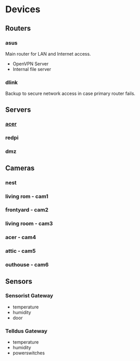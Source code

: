 # Devices

## Routers
### asus
Main router for LAN and Internet access.

- OpenVPN Server
- Internal file server

### dlink
Backup to secure network access in case primary router fails.

## Servers
### [acer](./servers#acer)

### redpi

### dmz

## Cameras

### nest
### living rom - cam1
### frontyard - cam2
### living room - cam3
### acer - cam4
### attic - cam5
### outhouse - cam6

## Sensors

### Sensorist Gateway
- temperature
- humidity
- door

### Telldus Gateway
- temperature
- humidity
- powerswitches